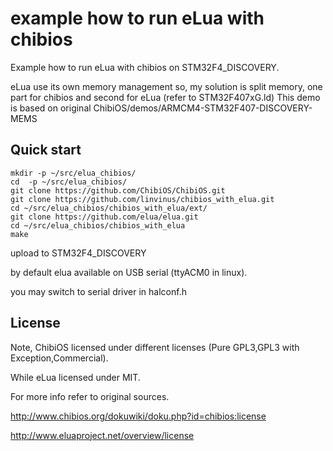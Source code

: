 example how to run eLua with chibios
====================================

Example how to run eLua with chibios on STM32F4_DISCOVERY.

eLua use its own memory management so, my solution is split memory, one part for chibios and second for eLua (refer to STM32F407xG.ld)
This demo is based on original ChibiOS/demos/ARMCM4-STM32F407-DISCOVERY-MEMS


Quick start
----------------
```
mkdir -p ~/src/elua_chibios/
cd  -p ~/src/elua_chibios/
git clone https://github.com/ChibiOS/ChibiOS.git
git clone https://github.com/linvinus/chibios_with_elua.git
cd ~/src/elua_chibios/chibios_with_elua/ext/
git clone https://github.com/elua/elua.git
cd ~/src/elua_chibios/chibios_with_elua
make
```

upload to STM32F4_DISCOVERY

by default elua available on USB serial (ttyACM0 in linux).

you may switch to serial driver in halconf.h

License
-------
Note, ChibiOS licensed under different licenses (Pure GPL3,GPL3 with Exception,Commercial).

While eLua licensed under MIT.

For more info refer to original sources.

http://www.chibios.org/dokuwiki/doku.php?id=chibios:license

http://www.eluaproject.net/overview/license

